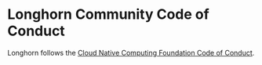 # Longhorn Community Code of Conduct

Longhorn follows the [Cloud Native Computing Foundation Code of Conduct](https://github.com/cncf/foundation/blob/master/code-of-conduct.md).
